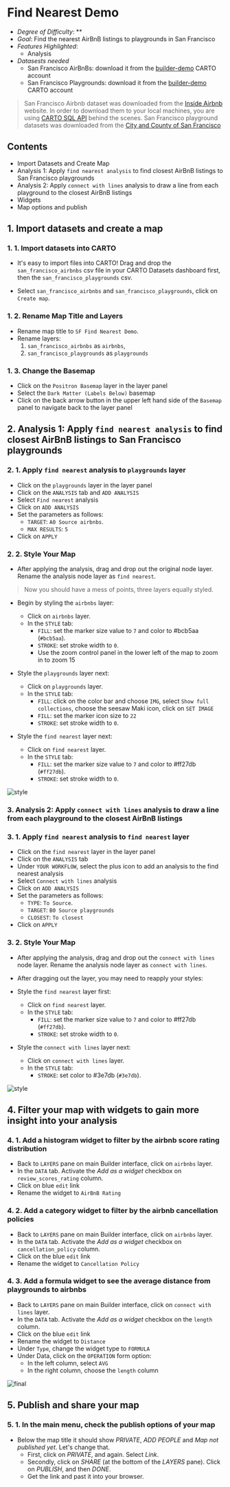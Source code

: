 # Find Nearest Demo

* *Degree of Difficulty*: **
* *Goal*: Find the nearest AirBnB listings to playgrounds in San Francisco
* *Features Highlighted*:
  * Analysis
* *Datasests needed*
  - San Francisco AirBnBs: download it from the [builder-demo](https://builder-demo.carto.com:443/api/v2/sql?q=select+*+from+san_francisco_airbnbs&format=gpkg&filename=san_francisco_airbnbs.gpkg) CARTO account
  - San Francisco Playgrounds: download it from the [builder-demo](https://builder-demo.carto.com:443/api/v2/sql?q=select+*+from+san_francisco_playgrounds&format=gpkg&filename=san_francisco_playgrounds.gpkg) CARTO account

> San Francisco Airbnb dataset was downloaded from the [Inside Airbnb](http://insideairbnb.com/get-the-data.html) website. In order to download them to your local machines, you are using [CARTO SQL API](https://carto.com/docs/carto-engine/sql-api) behind the scenes.
> San Francisco playground datasets was downloaded from the [City and County of San Francisco](www.sfgov.org)

## Contents

<!-- MarkdownTOC -->

- Import Datasets and Create Map
- Analysis 1: Apply `find nearest analysis` to find closest AirBnB listings to San Francisco playgrounds
- Analysis 2: Apply `connect with lines` analysis to draw a line from each playground to the closest AirBnB listings
- Widgets
- Map options and publish

<!-- /MarkdownTOC -->

## 1. Import datasets and create a map

### 1. 1. Import datasets into CARTO

* It's easy to import files into CARTO! Drag and drop the `san_francisco_airbnbs` csv file in your CARTO Datasets dashboard first, then the `san_francisco_playgrounds` csv. 

* Select `san_francisco_airbnbs` and `san_francisco_playgrounds`, click on `Create map`.

### 1. 2. Rename Map Title and Layers

* Rename map title to `SF Find Nearest Demo`.
* Rename layers:
  1. `san_francisco_airbnbs` as `airbnbs`,
  2. `san_francisco_playgrounds` as `playgrounds`

### 1. 3. Change the Basemap

* Click on the `Positron Basemap` layer in the layer panel 
* Select the `Dark Matter (Labels Below)` basemap
* Click on the back arrow button in the upper left hand side of the `Basemap` panel to navigate back to the layer panel

## 2. Analysis 1: Apply `find nearest analysis` to find closest AirBnB listings to San Francisco playgrounds

### 2. 1. Apply `find nearest` analysis to `playgrounds` layer

* Click on the `playgrounds` layer in the layer panel
* Click on the `ANALYSIS` tab and ```ADD ANALYSIS```
* Select `Find nearest` analysis
* Click on `ADD ANALYSIS`
* Set the parameters as follows:
  * `TARGET`: `A0 Source airbnbs`.
  * `MAX RESULTS`: `5`
* Click on `APPLY`

### 2. 2. Style Your Map

* After applying the analysis, drag and drop out the original node layer. Rename the analysis node layer as `find nearest`.

> Now you should have a mess of points, three layers equally styled.

* Begin by styling the `airbnbs` layer:
  * Click on `airbnbs` layer.
  * In the `STYLE` tab:
    * `FILL`: set the marker size value to `7` and color to #bcb5aa (`#bcb5aa`).
    * `STROKE`: set stroke width to `0`.
    * Use the zoom control panel in the lower left of the map to zoom in to zoom 15

* Style the `playgrounds` layer next:
  * Click on `playgrounds` layer.
  * In the `STYLE` tab:
    * `FILL`: click on the color bar and choose `IMG`, select `Show full collections`, choose the seesaw Maki icon, click on `SET IMAGE`
    * `FILL`: set the marker icon size to `22`
    * `STROKE`: set stroke width to `0`.

* Style the `find nearest` layer next:
  * Click on `find nearest` layer.
  * In the `STYLE` tab:
    * `FILL`: set the marker size value to `7` and color to #ff27db (`#ff27db`).
    * `STROKE`: set stroke width to `0`.

![style](imgs/findnearest/01-data.png)

### 3. Analysis 2: Apply ```connect with lines``` analysis to draw a line from each playground to the closest AirBnB listings

### 3. 1. Apply `find nearest` analysis to `find nearest` layer

* Click on the `find nearest` layer in the layer panel
* Click on the `ANALYSIS` tab
* Under `YOUR WORKFLOW`, select the plus icon to add an analysis to the find nearest analysis
* Select `Connect with lines` analysis
* Click on `ADD ANALYSIS`
* Set the parameters as follows:
  * `TYPE`: `To Source`.
  * `TARGET`: `B0 Source playgrounds`
  * `CLOSEST`: `To closest`
* Click on `APPLY`

### 3. 2. Style Your Map
* After applying the analysis, drag and drop out the `connect with lines` node layer. Rename the analysis node layer as `connect with lines`.

* After dragging out the layer, you may need to reapply your styles:

* Style the `find nearest` layer first:
  * Click on `find nearest` layer.
  * In the `STYLE` tab:
    * `FILL`: set the marker size value to `7` and color to #ff27db (`#ff27db`).
    * `STROKE`: set stroke width to `0`.

* Style the `connect with lines` layer next: 
  * Click on `connect with lines` layer.
  * In the `STYLE` tab:
    * `STROKE`: set color to #3e7db (`#3e7db`).

![style](imgs/findnearest/02-styles.png)

## 4. Filter your map with widgets to gain more insight into your analysis

### 4. 1. Add a histogram widget to filter by the airbnb score rating distribution

* Back to `LAYERS` pane on main Builder interface, click on `airbnbs` layer.
* In the `DATA` tab. Activate the *Add as a widget* checkbox on `review_scores_rating` column.
* Click on blue `edit` link
* Rename the widget to `AirBnB Rating`

### 4. 2. Add a category widget to filter by the airbnb cancellation policies

* Back to `LAYERS` pane on main Builder interface, click on `airbnbs` layer.
* In the `DATA` tab. Activate the *Add as a widget* checkbox on `cancellation_policy` column.
* Click on the blue `edit` link
* Rename the widget to `Cancellation Policy`

### 4. 3. Add a formula widget to see the average distance from playgrounds to airbnbs

* Back to `LAYERS` pane on main Builder interface, click on `connect with lines` layer.
* In the `DATA` tab. Activate the *Add as a widget* checkbox on the `length` column.
* Click on the blue `edit` link
* Rename the widget to `Distance`
* Under `Type`, change the widget type to `FORMULA`
* Under Data, click on the `OPERATION` form option:
  * In the left column, select `AVG`
  * In the right column, choose the `length` column

![final](imgs/findnearest/03-final.png)

## 5. Publish and share your  map

### 5. 1. In the main menu, check the publish options of your map

* Below the map title it should show *PRIVATE*, *ADD PEOPLE* and *Map not published yet*. Let's change that.
  * First, click on *PRIVATE*, and again. Select *Link*.
  * Secondly, click on *SHARE* (at the bottom of the *LAYERS* pane). Click on *PUBLISH*, and then *DONE*.
  * Get the link and past it into your browser.

